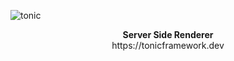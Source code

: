 ![tonic](https://raw.githubusercontent.com/heapwolf/tonic/master/readme-tonic.png)

<p align="center">
  <b>Server Side Renderer</b>
  <br/>
  https://tonicframework.dev
</p>
<br/>
<br/>
